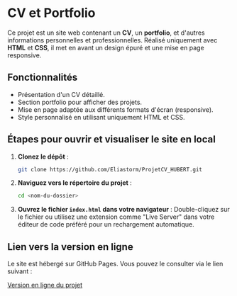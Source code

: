 # CV et Portfolio

Ce projet est un site web contenant un **CV**, un **portfolio**, et d'autres informations personnelles et professionnelles. Réalisé uniquement avec **HTML** et **CSS**, il met en avant un design épuré et une mise en page responsive.

## Fonctionnalités
- Présentation d'un CV détaillé.
- Section portfolio pour afficher des projets.
- Mise en page adaptée aux différents formats d'écran (responsive).
- Style personnalisé en utilisant uniquement HTML et CSS.

## Étapes pour ouvrir et visualiser le site en local
1. **Clonez le dépôt** :
   ```bash
   git clone https://github.com/Eliastorm/ProjetCV_HUBERT.git
   ```

2. **Naviguez vers le répertoire du projet** :
   ```bash
   cd <nom-du-dossier>
   ```

3. **Ouvrez le fichier `index.html` dans votre navigateur** :
   Double-cliquez sur le fichier ou utilisez une extension comme "Live Server" dans votre éditeur de code préféré pour un rechargement automatique.

## Lien vers la version en ligne
Le site est hébergé sur GitHub Pages. Vous pouvez le consulter via le lien suivant :

[Version en ligne du projet](https://<votre-nom-utilisateur-github>.github.io/<nom-du-dépôt>)
